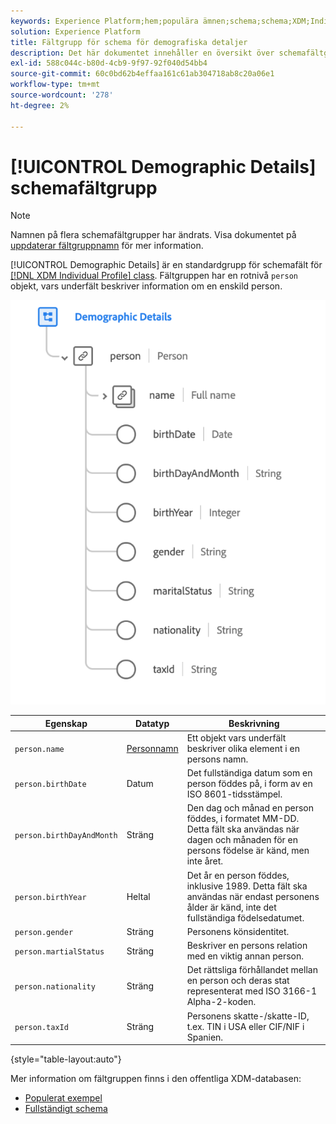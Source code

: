 ```yaml
---
keywords: Experience Platform;hem;populära ämnen;schema;schema;XDM;Individuell profil;fält;scheman;scheman;schemadesign;fältgrupp;fältgrupp;person;personinformation;profilpersoninformation;person;
solution: Experience Platform
title: Fältgrupp för schema för demografiska detaljer
description: Det här dokumentet innehåller en översikt över schemafältgruppen för demografiska detaljer.
exl-id: 588c044c-b80d-4cb9-9f97-92f040d54bb4
source-git-commit: 60c0bd62b4effaa161c61ab304718ab8c20a06e1
workflow-type: tm+mt
source-wordcount: '278'
ht-degree: 2%

---
```



# [!UICONTROL Demographic Details] schemafältgrupp

>[!NOTE]
>
>Namnen på flera schemafältgrupper har ändrats. Visa dokumentet på [uppdaterar fältgruppnamn](../name-updates.md) för mer information.

[!UICONTROL Demographic Details] är en standardgrupp för schemafält för [[!DNL XDM Individual Profile] class](../../classes/individual-profile.md). Fältgruppen har en rotnivå `person` objekt, vars underfält beskriver information om en enskild person.

![](../../images/field-groups/demographic-details.png)

| Egenskap | Datatyp | Beskrivning |
| --- | --- | --- |
| `person.name` | [Personnamn](../../data-types/person-name.md) | Ett objekt vars underfält beskriver olika element i en persons namn. |
| `person.birthDate` | Datum | Det fullständiga datum som en person föddes på, i form av en ISO 8601-tidsstämpel. |
| `person.birthDayAndMonth` | Sträng | Den dag och månad en person föddes, i formatet MM-DD. Detta fält ska användas när dagen och månaden för en persons födelse är känd, men inte året. |
| `person.birthYear` | Heltal | Det år en person föddes, inklusive 1989. Detta fält ska användas när endast personens ålder är känd, inte det fullständiga födelsedatumet. |
| `person.gender` | Sträng | Personens könsidentitet. |
| `person.martialStatus` | Sträng | Beskriver en persons relation med en viktig annan person. |
| `person.nationality` | Sträng | Det rättsliga förhållandet mellan en person och deras stat representerat med ISO 3166-1 Alpha-2-koden. |
| `person.taxId` | Sträng | Personens skatte-/skatte-ID, t.ex. TIN i USA eller CIF/NIF i Spanien. |

{style=&quot;table-layout:auto&quot;}

Mer information om fältgruppen finns i den offentliga XDM-databasen:

* [Populerat exempel](https://github.com/adobe/xdm/blob/master/components/fieldgroups/profile/profile-person-details.example.1.json)
* [Fullständigt schema](https://github.com/adobe/xdm/blob/master/components/fieldgroups/profile/profile-person-details.schema.json)